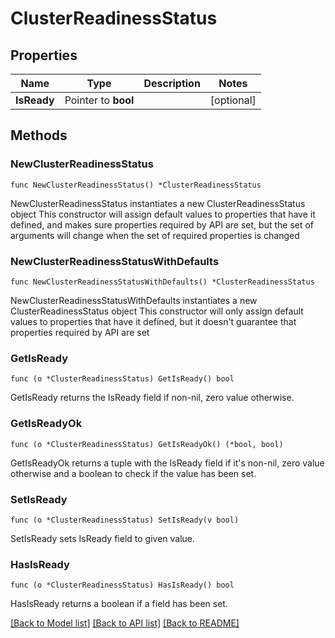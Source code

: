 # ClusterReadinessStatus

## Properties

Name | Type | Description | Notes
------------ | ------------- | ------------- | -------------
**IsReady** | Pointer to **bool** |  | [optional] 

## Methods

### NewClusterReadinessStatus

`func NewClusterReadinessStatus() *ClusterReadinessStatus`

NewClusterReadinessStatus instantiates a new ClusterReadinessStatus object
This constructor will assign default values to properties that have it defined,
and makes sure properties required by API are set, but the set of arguments
will change when the set of required properties is changed

### NewClusterReadinessStatusWithDefaults

`func NewClusterReadinessStatusWithDefaults() *ClusterReadinessStatus`

NewClusterReadinessStatusWithDefaults instantiates a new ClusterReadinessStatus object
This constructor will only assign default values to properties that have it defined,
but it doesn't guarantee that properties required by API are set

### GetIsReady

`func (o *ClusterReadinessStatus) GetIsReady() bool`

GetIsReady returns the IsReady field if non-nil, zero value otherwise.

### GetIsReadyOk

`func (o *ClusterReadinessStatus) GetIsReadyOk() (*bool, bool)`

GetIsReadyOk returns a tuple with the IsReady field if it's non-nil, zero value otherwise
and a boolean to check if the value has been set.

### SetIsReady

`func (o *ClusterReadinessStatus) SetIsReady(v bool)`

SetIsReady sets IsReady field to given value.

### HasIsReady

`func (o *ClusterReadinessStatus) HasIsReady() bool`

HasIsReady returns a boolean if a field has been set.


[[Back to Model list]](../README.md#documentation-for-models) [[Back to API list]](../README.md#documentation-for-api-endpoints) [[Back to README]](../README.md)


